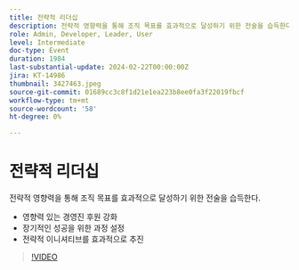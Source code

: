 ```yaml
---
title: 전략적 리더십
description: 전략적 영향력을 통해 조직 목표를 효과적으로 달성하기 위한 전술을 습득한다.영향력 있는 경영진 후원 강화 - 장기적인 성공을 위한 방향 설정 - 전략적 이니셔티브를 효과적으로 추진
role: Admin, Developer, Leader, User
level: Intermediate
doc-type: Event
duration: 1984
last-substantial-update: 2024-02-22T00:00:00Z
jira: KT-14986
thumbnail: 3427463.jpeg
source-git-commit: 01689cc3c8f1d21e1ea223b8ee0fa3f22019fbcf
workflow-type: tm+mt
source-wordcount: '58'
ht-degree: 0%

---
```



# 전략적 리더십

전략적 영향력을 통해 조직 목표를 효과적으로 달성하기 위한 전술을 습득한다.

- 영향력 있는 경영진 후원 강화
- 장기적인 성공을 위한 과정 설정
- 전략적 이니셔티브를 효과적으로 추진

>[!VIDEO](https://video.tv.adobe.com/v/3427463/?learn=on)
